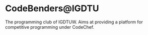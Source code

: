 CodeBenders@IGDTU
======

The programming club of IGDTUW. Aims at providing a platform for competitive programming under CodeChef.
